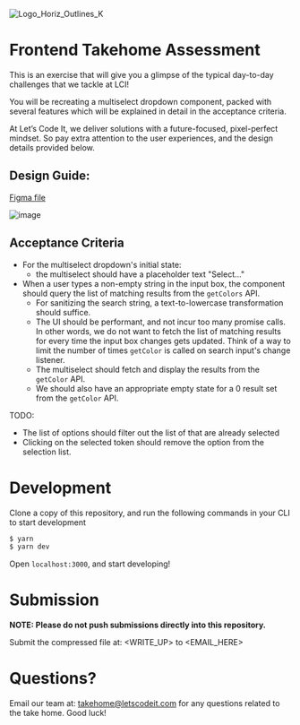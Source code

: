 ![Logo_Horiz_Outlines_K](https://user-images.githubusercontent.com/13429481/135781260-98960a5f-6569-4174-8394-aabdf717923a.png)

# Frontend Takehome Assessment

This is an exercise that will give you a glimpse of the typical day-to-day challenges that we tackle at LCI!

You will be recreating a multiselect dropdown component, packed with several features which will be explained in detail in the acceptance criteria.

At Let’s Code It, we deliver solutions with a future-focused, pixel-perfect mindset. So pay extra attention to the user experiences, and the design details provided below.

## Design Guide:

[Figma file](https://www.figma.com/file/V6fQQszd5eXZGAQFNGKtH4/LCI-Multiselect-Takehome?node-id=0%3A1)

![image](https://user-images.githubusercontent.com/13429481/135794441-4c7d0eb5-b61a-47b6-924e-ca694618dc0f.png)


## Acceptance Criteria
- For the multiselect dropdown's initial state:
  - the multiselect should have a placeholder text "Select..."
- When a user types a non-empty string in the input box, the component should query the list of matching results from the `getColors` API.
  - For sanitizing the search string, a text-to-lowercase transformation should suffice.
  - The UI should be performant, and not incur too many promise calls. In other words, we do not want to fetch the list of matching results for every time the input box changes gets updated. Think of a way to limit the number of times `getColor` is called on search input's change listener.
  - The multiselect should fetch and display the results from the `getColor` API.
  - We should also have an appropriate empty state for a 0 result set from the `getColor` API.

TODO:
- The list of options should filter out the list of that are already selected
- Clicking on the selected token should remove the option from the selection list.  

# Development
Clone a copy of this repository, and run the following commands in your CLI to start development
```zsh
$ yarn
$ yarn dev 
```
Open `localhost:3000`, and start developing!

# Submission
**NOTE: Please do not push submissions directly into this repository.**

Submit the compressed file at: <WRITE_UP> to <EMAIL_HERE>

# Questions?

Email our team at: takehome@letscodeit.com for any questions related to the take home. Good luck! 
